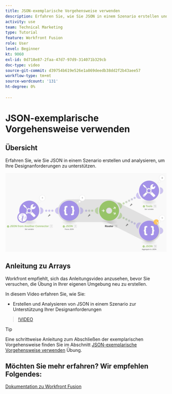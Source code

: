 ```yaml
---
title: JSON-exemplarische Vorgehensweise verwenden
description: Erfahren Sie, wie Sie JSON in einem Szenario erstellen und analysieren, um Ihre Designanforderungen zu unterstützen in [!DNL Adobe Workfront Fusion].
activity: use
team: Technical Marketing
type: Tutorial
feature: Workfront Fusion
role: User
level: Beginner
kt: 9060
exl-id: 0d718e87-2faa-47d7-97d9-314071b329cb
doc-type: video
source-git-commit: d39754b619e526e1a869deedb38dd2f2b43aee57
workflow-type: tm+mt
source-wordcount: '131'
ht-degree: 0%

---
```


# JSON-exemplarische Vorgehensweise verwenden

## Übersicht

Erfahren Sie, wie Sie JSON in einem Szenario erstellen und analysieren, um Ihre Designanforderungen zu unterstützen.

![Bild eines Fusionsszenarios](assets/final-functional-bits-and-bobs-2.png)

## Anleitung zu Arrays

Workfront empfiehlt, sich das Anleitungsvideo anzusehen, bevor Sie versuchen, die Übung in Ihrer eigenen Umgebung neu zu erstellen.

In diesem Video erfahren Sie, wie Sie:

* Erstellen und Analysieren von JSON in einem Szenario zur Unterstützung Ihrer Designanforderungen

>[!VIDEO](https://video.tv.adobe.com/v/335301/?quality=12)

>[!TIP]
>
>Eine schrittweise Anleitung zum Abschließen der exemplarischen Vorgehensweise finden Sie im Abschnitt [JSON-exemplarische Vorgehensweise verwenden](https://experienceleague.adobe.com/docs/workfront-learn/tutorials-workfront/fusion/exercises/working-with-json.html?lang=en) Übung.


## Möchten Sie mehr erfahren? Wir empfehlen Folgendes:

[Dokumentation zu Workfront Fusion](https://experienceleague.adobe.com/docs/workfront/using/adobe-workfront-fusion/workfront-fusion-2.html?lang=en)
